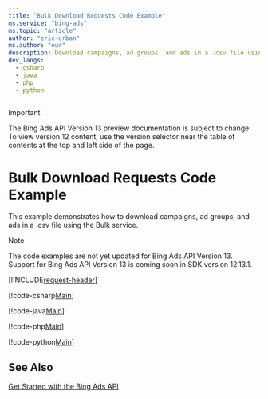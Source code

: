 ```yaml
---
title: "Bulk Download Requests Code Example"
ms.service: "bing-ads"
ms.topic: "article"
author: "eric-urban"
ms.author: "eur"
description: Download campaigns, ad groups, and ads in a .csv file using the Bulk service in C#, Java, or Python.
dev_langs:
  - csharp
  - java
  - php
  - python
---
```

> [!IMPORTANT]
> The Bing Ads API Version 13 preview documentation is subject to change. To view version 12 content, use the version selector near the table of contents at the top and left side of the page.

# Bulk Download Requests Code Example
This example demonstrates how to download campaigns, ad groups, and ads in a .csv file using the Bulk service.

> [!NOTE]
> The code examples are not yet updated for Bing Ads API Version 13. Support for Bing Ads API Version 13 is coming soon in SDK version 12.13.1.  

[!INCLUDE[request-header](./includes/code-tips.md)]

[!code-csharp[Main](../../../BingAds-dotNet-SDK/examples/BingAdsExamples/BingAdsExamplesLibrary/v12/BulkServiceManagerDemo.cs)]

[!code-java[Main](../../../BingAds-Java-SDK/examples/BingAdsDesktopApp/src/main/java/com/microsoft/bingads/examples/v12/BulkServiceManagerDemo.java)]

[!code-php[Main](../../../BingAds-PHP-SDK/samples/V12/BulkDownloadUpload.php)]

[!code-python[Main](../../../BingAds-Python-SDK/examples/v12/bulk_service_manager_demo.py)]

## See Also
[Get Started with the Bing Ads API](get-started.md)  
